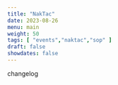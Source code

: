 ```yaml
---
title: "NakTac"
date: 2023-08-26
menu: main
weight: 50
tags: [ "events","naktac","sop" ]
draft: false
showdates: false
---
```

changelog
